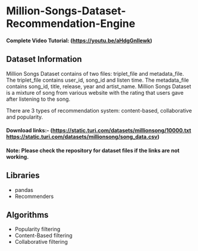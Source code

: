 # Million-Songs-Dataset-Recommendation-Engine

#### Complete Video Tutorial: (https://youtu.be/aHdgGnlIewk)

## Dataset Information
Million Songs Dataset contains of two files: triplet_file and metadata_file. The triplet_file contains user_id, song_id and listen time. The metadata_file contains song_id, title, release, year and artist_name. Million Songs Dataset is a mixture of song from various website with the rating that users gave after listening to the song.

There are 3 types of recommendation system: content-based, collaborative and popularity.

#### Download links:- (https://static.turi.com/datasets/millionsong/10000.txt https://static.turi.com/datasets/millionsong/song_data.csv)

#### Note: Please check the repository for dataset files if the links are not working.

## Libraries
* pandas
* Recommenders

## Algorithms
* Popularity filtering
* Content-Based filtering
* Collaborative filtering
